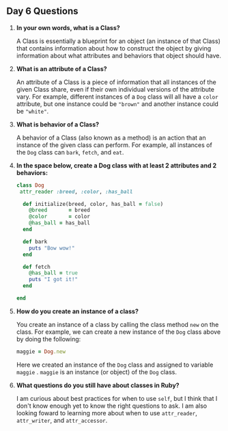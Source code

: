 ## Day 6 Questions

1. **In your own words, what is a Class?**

   A Class is essentially a blueprint for an object (an instance of that Class) that contains information about how to construct the object by giving information about what attributes and behaviors that object should have.



2. **What is an attribute of a Class?**

   An attribute of a Class is a piece of information that all instances of the given Class share, even if their own individual versions of the attribute vary.  For example, different instances of a `Dog` class will all have a `color` attribute, but one instance could be `"brown"` and another instance could be `"white"`.



3. **What is behavior of a Class?**

   A behavior of a Class (also known as a method) is an action that an instance of the given class can perform.  For example, all instances of the `Dog` class can `bark`, `fetch`, and `eat`.



4. **In the space below, create a Dog class with at least 2 attributes and 2 behaviors:**

   ```ruby
   class Dog
   	attr_reader :breed, :color, :has_ball

     def initialize(breed, color, has_ball = false)
       @breed 		= breed
       @color 		= color
       @has_ball = has_ball
     end

     def bark
       puts "Bow wow!"
     end

     def fetch
       @has_ball = true
       puts "I got it!"
     end

   end
   ```



5. **How do you create an instance of a class?**

   You create an instance of a class by calling the class method `new` on the class.  For example, we can create a new instance of the `Dog` class above by doing the following:

   ```ruby
   maggie = Dog.new
   ```

   Here we created an instance of the `Dog` class and assigned to variable `maggie` .  `maggie` is an instance (or object) of the `Dog` class.



6. **What questions do you still have about classes in Ruby?**

   I am curious about best practices for when to use `self`, but I think that I don't know enough yet to know the right questions to ask.  I am also looking foward to learning more about when to use `attr_reader`, `attr_writer`, and `attr_accessor`.
